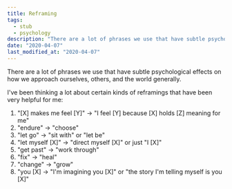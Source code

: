 ```yaml
---
title: Reframing
tags:
  - stub
  - psychology
description: "There are a lot of phrases we use that have subtle psychological effects on how we approach ourselves, others, and the world generally."
date: "2020-04-07"
last_modified_at: "2020-04-07"
---
```


There are a lot of phrases we use that have subtle psychological effects on how we approach ourselves, others, and the world generally.

I've been thinking a lot about certain kinds of reframings that have been very helpful for me:

1. "[X] makes me feel [Y]" &rarr; "I feel [Y] because [X] holds [Z] meaning for me"
2. "endure" &rarr; "choose"
3. "let go" &rarr; "sit with" or "let be"
4. "let myself [X]" &rarr; "direct myself [X]" or just "I [X]"
5. "get past" &rarr; "work through"
6. "fix" &rarr; "heal"
7. "change" &rarr; "grow"
8. "you [X] &rarr; "I'm imagining you [X]" or "the story I'm telling myself is you [X]"
